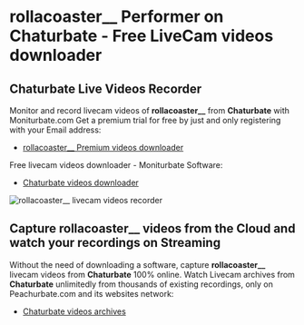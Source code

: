 # rollacoaster__ Performer on Chaturbate - Free LiveCam videos downloader

## Chaturbate Live Videos Recorder

Monitor and record livecam videos of **rollacoaster__** from **Chaturbate** with Moniturbate.com
Get a premium trial for free by just and only registering with your Email address:
* [rollacoaster__ Premium videos downloader](https://moniturbate.com/request-demo-licence-key.html)

Free livecam videos downloader - Moniturbate Software:
* [Chaturbate videos downloader](https://moniturbate.com/moniturbate-download-software.html)

![rollacoaster__ livecam videos recorder](https://peachurnet.com/templates/moniturbate-software.png)


## Capture rollacoaster__ videos from the Cloud and watch your recordings on Streaming

Without the need of downloading a software, capture **rollacoaster__** livecam videos from **Chaturbate** 100% online.
Watch Livecam archives from **Chaturbate** unlimitedly from thousands of existing recordings, only on Peachurbate.com and its websites network:
* [Chaturbate videos archives](https://peachurnet.com/)